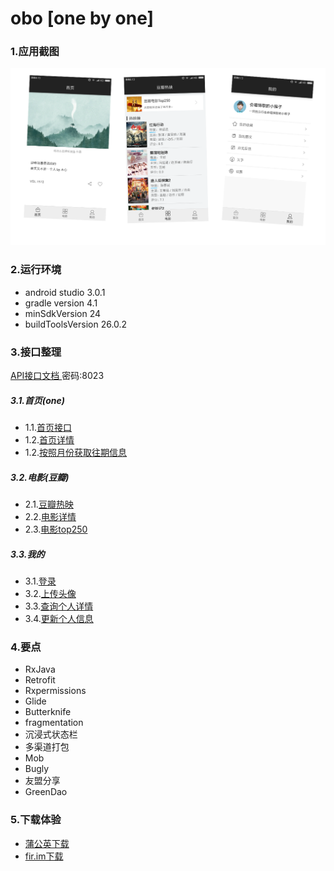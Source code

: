 # obo [one by one]


### 1.应用截图
![](https://raw.githubusercontent.com/xkdaq/android-one/master/image/obo.png)

### 2.运行环境
- android studio 3.0.1
- gradle version 4.1
- minSdkVersion 24
- buildToolsVersion 26.0.2  

### 3.接口整理  
[API接口文档 ](http://www.showdoc.cc/web/#/47952192669005)      密码:8023

##### 3.1.首页(one)  

- 1.1.[首页接口](http://www.showdoc.cc/web/#/47952192669005?page_id=272160537809245)  
- 1.2.[首页详情](http://www.showdoc.cc/web/#/47952192669005?page_id=272851373415643)
- 1.2.[按照月份获取往期信息](https://www.showdoc.cc/web/#/47952192669005?page_id=318494082000966)  

##### 3.2.电影(豆瓣)  

- 2.1.[豆瓣热映](http://www.showdoc.cc/web/#/47952192669005?page_id=273070427293007)  
- 2.2.[电影详情](http://www.showdoc.cc/web/#/47952192669005?page_id=273671557190446)  
- 2.3.[电影top250](http://www.showdoc.cc/web/#/47952192669005?page_id=273732450411589)  

##### 3.3.我的

- 3.1.[登录](https://www.showdoc.cc/web/#/47952192669005?page_id=318516491763712) 
- 3.2.[上传头像](https://www.showdoc.cc/web/#/47952192669005?page_id=341626271525594) 
- 3.3.[查询个人详情](https://www.showdoc.cc/web/#/47952192669005?page_id=341798814443601) 
- 3.4.[更新个人信息](https://www.showdoc.cc/web/#/47952192669005?page_id=341815811481937) 

### 4.要点
- RxJava
- Retrofit
- Rxpermissions
- Glide
- Butterknife
- fragmentation
- 沉浸式状态栏
- 多渠道打包
- Mob
- Bugly
- 友盟分享
- GreenDao

### 5.下载体验
- [蒲公英下载](https://www.pgyer.com/obyo)
- [fir.im下载](http://fir.im/obyo)

